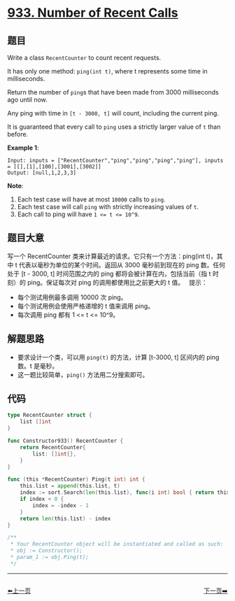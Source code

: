 # [933. Number of Recent Calls](https://leetcode.com/problems/number-of-recent-calls/)



## 题目

Write a class `RecentCounter` to count recent requests.

It has only one method: `ping(int t)`, where t represents some time in milliseconds.

Return the number of `ping`s that have been made from 3000 milliseconds ago until now.

Any ping with time in `[t - 3000, t]` will count, including the current ping.

It is guaranteed that every call to `ping` uses a strictly larger value of `t` than before.

**Example 1**:

```
Input: inputs = ["RecentCounter","ping","ping","ping","ping"], inputs = [[],[1],[100],[3001],[3002]]
Output: [null,1,2,3,3]
```

**Note**:

1. Each test case will have at most `10000` calls to `ping`.
2. Each test case will call `ping` with strictly increasing values of `t`.
3. Each call to ping will have `1 <= t <= 10^9`.


## 题目大意

写一个 RecentCounter 类来计算最近的请求。它只有一个方法：ping(int t)，其中 t 代表以毫秒为单位的某个时间。返回从 3000 毫秒前到现在的 ping 数。任何处于 [t - 3000, t] 时间范围之内的 ping 都将会被计算在内，包括当前（指 t 时刻）的 ping。保证每次对 ping 的调用都使用比之前更大的 t 值。
 
提示：

- 每个测试用例最多调用 10000 次 ping。
- 每个测试用例会使用严格递增的 t 值来调用 ping。
- 每次调用 ping 都有 1 <= t <= 10^9。


## 解题思路

- 要求设计一个类，可以用 `ping(t)` 的方法，计算 [t-3000, t] 区间内的 ping 数。t 是毫秒。
- 这一题比较简单，`ping()` 方法用二分搜索即可。

## 代码

```go
type RecentCounter struct {
	list []int
}

func Constructor933() RecentCounter {
	return RecentCounter{
		list: []int{},
	}
}

func (this *RecentCounter) Ping(t int) int {
	this.list = append(this.list, t)
	index := sort.Search(len(this.list), func(i int) bool { return this.list[i] >= t-3000 })
	if index < 0 {
		index = -index - 1
	}
	return len(this.list) - index
}

/**
 * Your RecentCounter object will be instantiated and called as such:
 * obj := Constructor();
 * param_1 := obj.Ping(t);
 */
```
----------------------------------------------
<div style="display: flex;justify-content: space-between;align-items: center;">
<p><a href="https://books.halfrost.com/leetcode/ChapterFour/0930.Binary-Subarrays-With-Sum/">⬅️上一页</a></p>
<p><a href="https://books.halfrost.com/leetcode/ChapterFour/0942.DI-String-Match/">下一页➡️</a></p>
</div>
